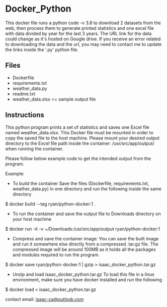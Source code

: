 # Docker_Python
This docker file runs a python code -v 3.8 to download 2 datasets from the web, then process them to generate printed statistics and one excel file with data divided by year for the last 3 years. The URL link for the data could change as it's hosted on Google drive. If you receive an error related to downloading the data and the url, you may need to contact me to update the links inside the '.py' python file.

## Files
- Dockerfile
- requirements.txt
- weather_data.py
- readme.txt
- weather_data.xlsx <= sample output file
 
## Instructions
This python program prints a set of statistics and saves one Excel file named weather_data.xlsx.
This Docker file must be mounted in order to copy the saved file to the host machine. Please mount your desired output directory to the Excel file path inside the container: /usr/src/app/output/ when running the container.

Please follow below example code to get the intended output from the program.

Example:
- To build the container
Save the files (Dockerfile, requirements.txt, weather_data.py) in one directory and run the following inside the same directory

$ docker build --tag ryan/python-docker:1 .

- To run the container and save the output file to Downloads directory on your host machine

$ docker run -it -v ~/Downloads:/usr/src/app/output ryan/python-docker:1

- Compress and save the container image:
You can save the built image and run it somewhere else directly from a compressed .tar.gz file. The compressed image will be around 100MB as it holds all the packages and modules required to run the program.

$ docker save ryan/python-docker:1 | gzip > isaac_docker_python.tar.gz

- Unzip and load isaac_docker_python.tar.gz
To load this file in a linux environment, make sure you have docker installed and run the following

$ docker load < isaac_docker_python.tar.gz 





contact email: isaac-ca@outlook.com
